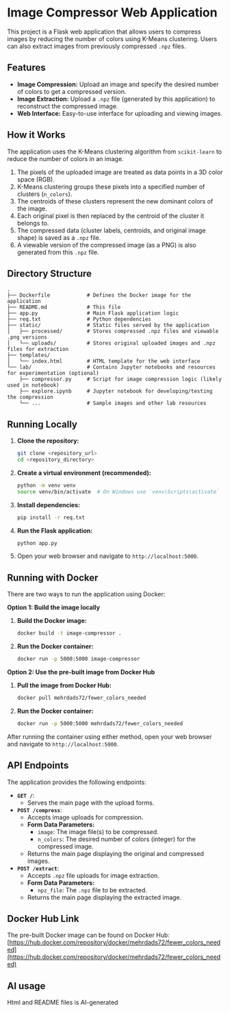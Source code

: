 # Image Compressor Web Application

This project is a Flask web application that allows users to compress images by reducing the number of colors using K-Means clustering. Users can also extract images from previously compressed `.npz` files.

## Features

- **Image Compression:** Upload an image and specify the desired number of colors to get a compressed version.
- **Image Extraction:** Upload a `.npz` file (generated by this application) to reconstruct the compressed image.
- **Web Interface:** Easy-to-use interface for uploading and viewing images.

## How it Works

The application uses the K-Means clustering algorithm from `scikit-learn` to reduce the number of colors in an image.
1. The pixels of the uploaded image are treated as data points in a 3D color space (RGB).
2. K-Means clustering groups these pixels into a specified number of clusters (`n_colors`).
3. The centroids of these clusters represent the new dominant colors of the image.
4. Each original pixel is then replaced by the centroid of the cluster it belongs to.
5. The compressed data (cluster labels, centroids, and original image shape) is saved as a `.npz` file.
6. A viewable version of the compressed image (as a PNG) is also generated from this `.npz` file.

## Directory Structure

```
.
├── Dockerfile            # Defines the Docker image for the application
├── README.md             # This file
├── app.py                # Main Flask application logic
├── req.txt               # Python dependencies
├── static/               # Static files served by the application
│   ├── processed/        # Stores compressed .npz files and viewable .png versions
│   └── uploads/          # Stores original uploaded images and .npz files for extraction
├── templates/
│   └── index.html        # HTML template for the web interface
└── lab/                  # Contains Jupyter notebooks and resources for experimentation (optional)
    ├── compressor.py     # Script for image compression logic (likely used in notebook)
    ├── explore.ipynb     # Jupyter notebook for developing/testing the compression
    └── ...               # Sample images and other lab resources
```

## Running Locally

1.  **Clone the repository:**
    ```bash
    git clone <repository_url>
    cd <repository_directory>
    ```
2.  **Create a virtual environment (recommended):**
    ```bash
    python -m venv venv
    source venv/bin/activate  # On Windows use `venv\Scripts\activate`
    ```
3.  **Install dependencies:**
    ```bash
    pip install -r req.txt
    ```
4.  **Run the Flask application:**
    ```bash
    python app.py
    ```
5.  Open your web browser and navigate to `http://localhost:5000`.

## Running with Docker

There are two ways to run the application using Docker:

**Option 1: Build the image locally**

1.  **Build the Docker image:**
    ```bash
    docker build -t image-compressor .
    ```
2.  **Run the Docker container:**
    ```bash
    docker run -p 5000:5000 image-compressor
    ```

**Option 2: Use the pre-built image from Docker Hub**

1.  **Pull the image from Docker Hub:**
    ```bash
    docker pull mehrdads72/fewer_colors_needed
    ```
2.  **Run the Docker container:**
    ```bash
    docker run -p 5000:5000 mehrdads72/fewer_colors_needed
    ```

After running the container using either method, open your web browser and navigate to `http://localhost:5000`.

## API Endpoints

The application provides the following endpoints:

*   **`GET /`**:
    *   Serves the main page with the upload forms.
*   **`POST /compress`**:
    *   Accepts image uploads for compression.
    *   **Form Data Parameters:**
        *   `image`: The image file(s) to be compressed.
        *   `n_colors`: The desired number of colors (integer) for the compressed image.
    *   Returns the main page displaying the original and compressed images.
*   **`POST /extract`**:
    *   Accepts `.npz` file uploads for image extraction.
    *   **Form Data Parameters:**
        *   `npz_file`: The `.npz` file to be extracted.
    *   Returns the main page displaying the extracted image.

## Docker Hub Link
The pre-built Docker image can be found on Docker Hub:
[https://hub.docker.com/repository/docker/mehrdads72/fewer_colors_needed](https://hub.docker.com/repository/docker/mehrdads72/fewer_colors_needed)

## AI usage
Html and README files is AI-generated

